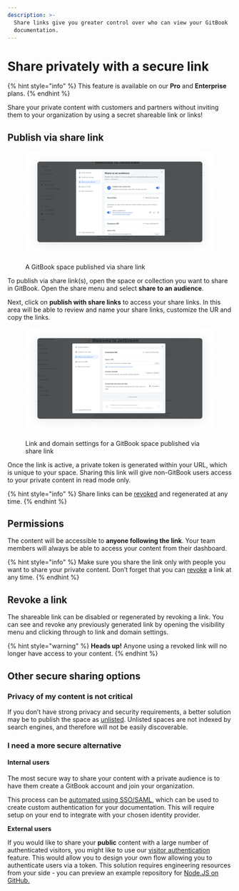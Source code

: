 ```yaml
---
description: >-
  Share links give you greater control over who can view your GitBook
  documentation.
---
```


# Share privately with a secure link

{% hint style="info" %}
This feature is available on our **Pro** and **Enterprise** plans.
{% endhint %}

Share your private content with customers and partners without inviting them to your organization by using a secret shareable link or links!

## Publish via share link

<div data-full-width="true">

<figure><img src="../../.gitbook/assets/share-links.png" alt="A screenshot of a GitBook space, with the visibility menu open. The selected visibility option is share link."><figcaption><p>A GitBook space published via share link</p></figcaption></figure>

</div>

To publish via share link(s), open the space or collection you want to share in GitBook. Open the share menu and select **share to an audience**.

Next, click on **publish with share links** to access your share links. In this area will be able to review and name your share links, customize the UR and copy the links.&#x20;

<div data-full-width="true">

<figure><img src="../../.gitbook/assets/customize-url-share-link.png" alt="A screenshot of a GitBook space with link and domain settings, which is accessed from the visibility menu, open. Specific share links can be configured from here."><figcaption><p>Link and domain settings for a GitBook space published via share link</p></figcaption></figure>

</div>

Once the link is active, a private token is generated within your URL, which is unique to your space. Sharing this link will give non-GitBook users access to your private content in read mode only.

{% hint style="info" %}
Share links can be [revoked](share-links.md#revoke-a-link) and regenerated at any time.
{% endhint %}

## Permissions

The content will be accessible to **anyone following the link**. Your team members will always be able to access your content from their dashboard.

{% hint style="info" %}
Make sure you share the link only with people you want to share your private content. Don’t forget that you can [revoke](share-links.md#revoke-a-link) a link at any time.
{% endhint %}

## Revoke a link

The shareable link can be disabled or regenerated by revoking a link. You can see and revoke any previously generated link by opening the visibility menu and clicking through to link and domain settings.

{% hint style="warning" %}
**Heads up!** Anyone using a revoked link will no longer have access to your content.
{% endhint %}

## Other secure sharing options

### Privacy of my content is not critical

If you don’t have strong privacy and security requirements, a better solution may be to publish the space as [unlisted](https://docs.gitbook.com/getting-started/publishing/space-publishing#unlisted-space). Unlisted spaces are not indexed by search engines, and therefore will not be easily discoverable.

### I need a more secure alternative

#### Internal users

The most secure way to share your content with a private audience is to have them create a GitBook account and join your organization.

This process can be [automated using SSO/SAML](../publishing/broken-reference/), which can be used to create custom authentication for your documentation. This will require setup on your end to integrate with your chosen identity provider.&#x20;

**External users**

If you would like to share your **public** content with a large number of authenticated visitors, you might like to use our [visitor authentication](../visitor-authentication.md) feature. This would allow you to design your own flow allowing you to authenticate users via a token. This solution requires engineering resources from your side - you can preview an example repository for [Node.JS on GitHub.](https://github.com/GitbookIO/example-visitor-authentication)
